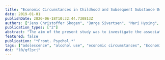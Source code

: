 ```yaml
---
title: "Economic Circumstances in Childhood and Subsequent Substance Use in Adolescence – A Latent Class Analysis: The Youth@hordaland Study"
date: 2019-01-01
publishDate: 2020-06-18T10:32:44.730813Z
authors: ["Jens Christoffer Skogen", "Børge Sivertsen", "Mari Hysing", "Ove Heradstveit", "Tormod Bøe"]
publication_types: ["2"]
abstract: "The aim of the present study was to investigate the association between longitudinal registry-based data on family income during childhood and self-reported substance use in adolescence, including potential alcohol- or drug problems. Data from the Norwegian population-based youth@hordaland-survey was employed, and the analysed included n=8,983 adolescents aged 16-19 years. This information was linked to registry-based information about childhood family income for seven consecutive years prior to adolescents' participation in the youth@hordaland-survey. Latent class analyses were used to examine associations between patterns of family economic circumstances in childhood and subsequent substance use in adolescence. Based on the latent class analysis, we identified four distinct patterns of family economic circumstances: A `never poor' (89.3%) group, followed by two groups characterized by moving in (3.0%) or out (4.6%) of poverty, and a final `chronically poor' (3.1%) group. Several findings were of interest: The chronically poor reported less daily snus use, fewer had tried alcohol, were less likely to report frequent intoxication, and less prone to have potential alcohol- or drug-related problems compared to all other groups. They were also less likely to have tried any illicit drug compared to those moving in or out of poverty. Finally, the chronically poor reported more daily smoking than the never poor group, but less daily smoking than the moving out of poverty group. The never poor group was less likely to have tried any illicit drugs compared to the groups moving into or out of poverty, and less likely to smoke daily compared to the moving out of poverty group. In other words, the present study somewhat surprisingly suggested lower substance use among the chronically poor adolescents compared to other adolescents on several of the measures of substance use."
featured: false
publication: "*Front. Psychol.*"
tags: ["adolescence", "alcohol use", "economic circumstances", "Economic volatility", "Relative poverty", "substance use"]
doi: "10/gf2pcj"
---
```


